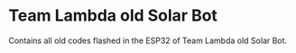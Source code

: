 # Team Lambda old Solar Bot
Contains all old codes flashed in the ESP32 of Team Lambda old Solar Bot.
